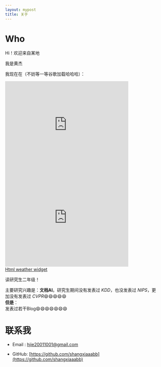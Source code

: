 ```yaml
---
layout: mypost
title: 关于
---
```

# Who
Hi！欢迎来自<span id="visitor-location">某地</span>

我是黄杰  

我现在在（不妨等一等谷歌加载哈哈哈）：  

<iframe src="https://www.google.com/maps/embed?pb=!1m18!1m12!1m3!1d439724.63177137234!2d113.97072902668832!3d30.567700731809726!2m3!1f0!2f0!3f0!3m2!1i1024!2i768!4f13.1!3m3!1m2!1s0x342ebb1084f8e049%3A0xa644e7861424aee3!2sZhongnan%20University%20of%20Economics%20and%20Law!5e0!3m2!1sen!2sjp!4v1737037826235!5m2!1sen!2sjp" width="400" height="300" style="border:0;" allowfullscreen="" loading="lazy" referrerpolicy="no-referrer-when-downgrade"></iframe>  


<iframe src="http://api.tianditu.gov.cn/staticimage? center=114.38,30.48&width=400&height=300&zoom=12&layers=vec_c,cva_c&tk=ba7537b8ee188b37eaf3665dde2a813e" width="400" height="300" style="border:0;" allowfullscreen="" loading="lazy" referrerpolicy="no-referrer-when-downgrade"></iframe>

<div id="ww_aec4ade0e0268" v='1.3' loc='id' a='{"t":"responsive","lang":"zh","sl_lpl":1,"ids":["wl387"],"font":"Arial","sl_ics":"one_a","sl_sot":"celsius","cl_bkg":"image","cl_font":"#FFFFFF","cl_cloud":"#FFFFFF","cl_persp":"#81D4FA","cl_sun":"#FFC107","cl_moon":"#FFC107","cl_thund":"#FF5722"}'><a href="https://weatherwidget.org/" id="ww_aec4ade0e0268_u" target="_blank">Html weather widget</a></div><script async src="https://app3.weatherwidget.org/js/?id=ww_aec4ade0e0268"></script>

读研究生二年级！  

主要研究兴趣是：**文档AI**。研究生期间没有发表过 *KDD*，也没发表过 *NIPS*，更加没有发表过 *CVPR*😄😄😄😄😄  
**但是**：  
发表过若干Blog😄😄😄😄😄😄😄  

# 联系我  

- Email&nbsp;: [hjie20011001@gmail.com](mailto:hjie20011001@gmail.com)  

- GitHub: [https://github.com/shangxiaaabb](https://github.com/shangxiaaabb)  

<script>
  function fetchAddress(lat, lon) {
    const url = `https://nominatim.openstreetmap.org/reverse?format=jsonv2&lat=${lat}&lon=${lon}&accept-language=en`;
    fetch(url)
      .then((response) => response.json())
      .then((data) => {
        const location =
          data.address.city ||
          data.address.town ||
          data.address.village ||
          "某地";
        document.getElementById("visitor-location").textContent = location;
      })
      .catch(() => {
        document.getElementById("visitor-location").textContent = "某地";
      });
  }

  function drawMap(lat, lon) {
    const mapContainer = document.getElementById("map-container");
    if (!mapContainer) {
      console.error("Map container element not found.");
      return;
    }

    // Clear existing map content
    mapContainer.innerHTML = "";

    // Create an iframe for the Tianditu static map
    const mapIframe = document.createElement("iframe");
    mapIframe.src = `http://api.tianditu.gov.cn/staticimage?center=${lon},${lat}&width=400&height=300&zoom=12&layers=vec_c,cva_c&markers=${lon},${lat}&tk=ba7537b8ee188b37eaf3665dde2a813e`;
    mapIframe.width = "400";
    mapIframe.height = "300";
    mapIframe.style.border = "0";
    mapIframe.setAttribute("allowfullscreen", "");
    mapIframe.setAttribute("loading", "lazy");
    mapIframe.setAttribute("referrerpolicy", "no-referrer-when-downgrade");

    // Append the iframe to the map container
    mapContainer.appendChild(mapIframe);
  }

  function getLocation() {
    if (navigator.geolocation) {
      navigator.geolocation.getCurrentPosition(
        (position) => {
          const lat = position.coords.latitude;
          const lon = position.coords.longitude;

          // Update location text immediately
          document.getElementById("visitor-location").textContent = `纬度: ${lat}, 经度: ${lon}`;

          // Fetch address information
          fetchAddress(lat, lon);

          // Draw the map
          drawMap(lat, lon);
        },
        () => {
          document.getElementById("visitor-location").textContent = "某地";
        }
      );
    } else {
      document.getElementById("visitor-location").textContent = "某地";
    }
  }

  window.onload = getLocation;
</script>